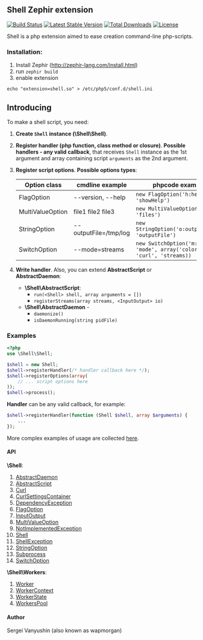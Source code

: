 Shell Zephir extension
---
[![Build Status](https://travis-ci.org/wapmorgan/php-shell.svg)](http://travis-ci.org/wapmorgan/php-shell)
[![Latest Stable Version](https://poser.pugx.org/wapmorgan/php-shell/v/stable.png)](https://packagist.org/packages/wapmorgan/php-shell)
[![Total Downloads](https://poser.pugx.org/wapmorgan/php-shell/downloads.png)](https://packagist.org/packages/wapmorgan/php-shell)
[![License](https://poser.pugx.org/wapmorgan/php-shell/license.svg)](https://packagist.org/packages/wapmorgan/php-shell)

Shell is a php extension aimed to ease creation command-line php-scripts.

### Installation:

1. Install Zephir (http://zephir-lang.com/install.html)
2. run `zephir build`
3. enable extension
```
echo "extension=shell.so" > /etc/php5/conf.d/shell.ini
```
## Introducing
To make a shell script, you need:

1. **Create `Shell` instance (\Shell\Shell)**.
2. **Register handler (php function, class method or closure)**. **Possible handlers - any valid callback**, that receives `Shell` instance as the 1st argument and array containing script `arguments` as the 2nd argument.
3. **Register script options**. **Possible options types**:

	|   Option class   |    cmdline example    |                             phpcode example                             |
	|------------------|-----------------------|-------------------------------------------------------------------------|
	| FlagOption       | --version, --help     | `new FlagOption('h:help', 'showHelp')`                                  |
	| MultiValueOption | file1 file2 file3     | `new MultiValueOption(null, 'files')`                                   |
	| StringOption     | --outputFile=/tmp/log | `new StringOption('o:outputFile', 'outputFile')`                        |
	| SwitchOption     | --mode=streams        | `new SwitchOption('m:mode', 'mode', array('colors', 'curl', 'streams))` |

4. **Write handler**. Also, you can extend **AbstractScript** or **AbstractDaemon**:

	* **\Shell\AbstractScript**:
		- `run(<Shell> shell, array arguments = [])`
		- `registerStreams(array streams, <InputOutput> io)`
	* **\Shell\AbstractDaemon** -
		- `daemonize()`
		- `isDaemonRunning(string pidFile)`

### Examples
```php
<?php
use \Shell\Shell;

$shell = new Shell;
$shell->registerHandler(/* handler callback here */);
$shell->registerOptions(array(
	// ... script options here
));
$shell->process();
```

**Handler** can be any valid callback, for example:
```php
$shell->registerHandler(function (Shell $shell, array $arguments) {
	...
});
```

More complex examples of usage are collected [here](https://github.com/wapmorgan/shell-scripts).

#### API
**\\Shell**:

1. [AbstractDaemon](docs/api/AbstractDaemon.md)
2. [AbstractScript](docs/api/AbstractScript.md)
3. [Curl](docs/api/Curl.md)
4. [CurlSettingsContainer](docs/api/CurlSettingsContainer.md)
5. [DependencyException](docs/api/DependencyException.md)
6. [FlagOption](docs/api/FlagOption.md)
7. [InputOutput](docs/api/InputOutput.md)
8. [MultiValueOption](docs/api/MultiValueOption.md)
9. [NotImplementedException](docs/api/NotImplementedException.md)
10. [Shell](docs/api/Shell.md)
11. [ShellException](docs/api/ShellException.md)
12. [StringOption](docs/api/StringOption.md)
13. [Subprocess](docs/api/Subprocess.md)
14. [SwitchOption](docs/api/SwitchOption.md)

**\\Shell\\Workers**:

1. [Worker](docs/api/Workers_Worker.md)
2. [WorkerContext](docs/api/Workers_WorkerContext.md)
3. [WorkerState](docs/api/Workers_WorkerState.md)
4. [WorkersPool](docs/api/Workers_WorkersPool.md)

#### Author
Sergei Vanyushin (also known as wapmorgan)
